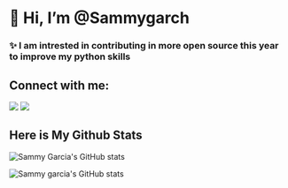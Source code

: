 #                                          __👋 Hi, I’m @Sammygarch__
### ✨ I am intrested in contributing in more open source this year to improve my python skills

## Connect with me:
<a href="https://twitter.com/ItsSammyng" target="_blank"><img src="https://img.shields.io/twitter/follow/ItsSammyng?logo=twitter&style=for-the-badge" /></a>
<a href="https://www.instagram.com/sammygarch/" target="_blank"><img src="https://img.shields.io/badge/Follow @Sammygarch-FF0000?style=for-the-badge&logo=instagram&logoColor=white" /></a>

## Here is My Github Stats

![Sammy Garcia's GitHub stats](https://github-readme-stats.vercel.app/api?username=Sammygarch)

![Sammy garcia's GitHub stats](https://github-readme-streak-stats.herokuapp.com/?user=Sammygarch&)

